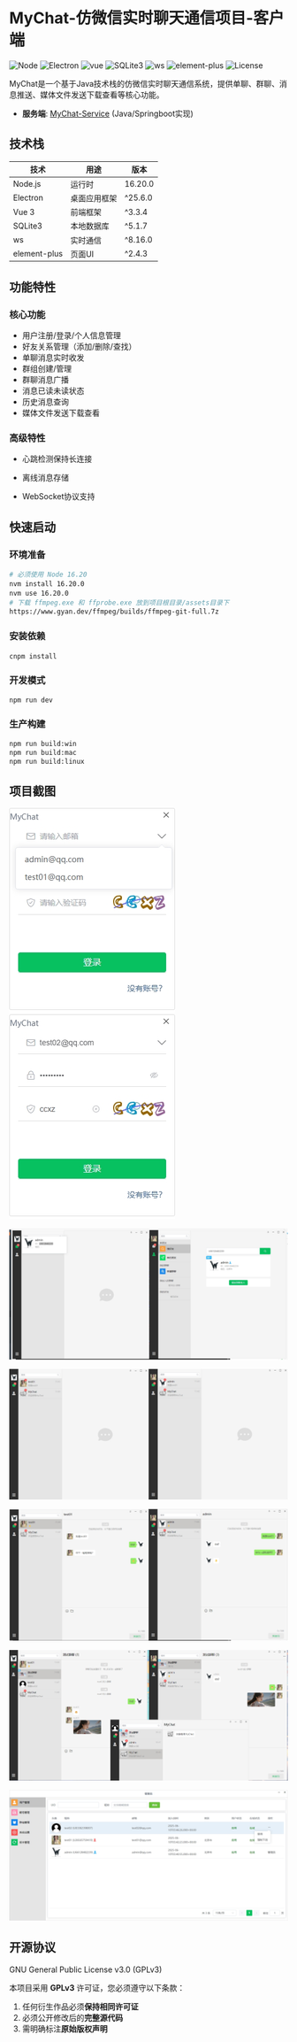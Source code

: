 # MyChat-仿微信实时聊天通信项目-客户端

![Node](https://img.shields.io/badge/Node-16.20.0-orange)
![Electron](https://img.shields.io/badge/Electron-25.6.0-yellow)
![vue](https://img.shields.io/badge/vue-3.3.4-brightgreen)
![SQLite3](https://img.shields.io/badge/SQLite3-5.1.7-red)
![ws](https://img.shields.io/badge/ws-8.16.0-purple)
![element-plus](https://img.shields.io/badge/elementPlus-2.4.3-blue)
![License](https://img.shields.io/badge/License-GPLv3-green)

MyChat是一个基于Java技术栈的仿微信实时聊天通信系统，提供单聊、群聊、消息推送、媒体文件发送下载查看等核心功能。

- **服务端**: [MyChat-Service](https://github.com/SoulGoodman-coder/MyChat-Server) (Java/Springboot实现)

## 技术栈
| 技术         | 用途         | 版本    |
| ------------ | ------------ | ------- |
| Node.js      | 运行时       | 16.20.0 |
| Electron     | 桌面应用框架 | ^25.6.0 |
| Vue 3        | 前端框架     | ^3.3.4  |
| SQLite3      | 本地数据库   | ^5.1.7  |
| ws           | 实时通信     | ^8.16.0 |
| element-plus | 页面UI       | ^2.4.3  |

## 功能特性

### 核心功能
- 用户注册/登录/个人信息管理
- 好友关系管理（添加/删除/查找）
- 单聊消息实时收发
- 群组创建/管理
- 群聊消息广播
- 消息已读未读状态
- 历史消息查询
- 媒体文件发送下载查看

### 高级特性
- 心跳检测保持长连接

- 离线消息存储

- WebSocket协议支持

## 快速启动

### 环境准备
```bash
# 必须使用 Node 16.20
nvm install 16.20.0
nvm use 16.20.0
# 下载 ffmpeg.exe 和 ffprobe.exe 放到项目根目录/assets目录下
https://www.gyan.dev/ffmpeg/builds/ffmpeg-git-full.7z
```

### 安装依赖

```
cnpm install
```

### 开发模式

```
npm run dev
```

### 生产构建

```
npm run build:win
npm run build:mac
npm run build:linux
```

## 项目截图

![微信截图_20250610114632](docs/微信截图_20250610114632.png)![微信截图_20250610114632](docs/微信截图_20250610114647.png)

![微信截图_20250610114343](docs/微信截图_20250610114343.png)

![微信截图_20250610114403](docs/微信截图_20250610114403.png)

![微信截图_20250610114501](docs/微信截图_20250610114501.png)

![微信截图_20250610115040](docs/微信截图_20250610115040.png)

![微信截图_20250610115142](docs/微信截图_20250610115142.png)

## 开源协议

GNU General Public License v3.0 (GPLv3)

本项目采用 **GPLv3** 许可证，您必须遵守以下条款：

1. 任何衍生作品必须**保持相同许可证**
2. 必须公开修改后的**完整源代码**
3. 需明确标注**原始版权声明**
